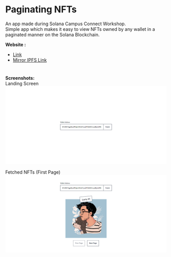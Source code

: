 # **Paginating NFTs**

An app made during Solana Campus Connect Workshop.  
Simple app which makes it easy to view NFTs owned by any wallet in a paginated manner on the Solana Blockchain.  

**Website :**
- [Link](https://paginatenft.vercel.app/)
- [Mirror IPFS Link](https://spheron.infura-ipfs.io/ipfs/QmaTVqtBnkbXJeQShFMmK5BVNdnpjVyg7XitdUkSJM1xSi)
#
**Screenshots:**  
Landing Screen
![image](./output1.png)  

Fetched NFTs (First Page)  
![image](./output2.png)
